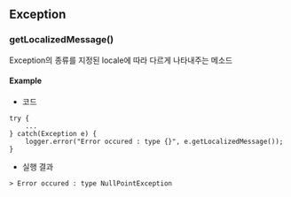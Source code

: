 ## Exception

### getLocalizedMessage()
Exception의 종류를 지정된 locale에 따라 다르게 나타내주는 메소드
#### Example
* 코드
```
try {
    ...
} catch(Exception e) {
    logger.error("Error occured : type {}", e.getLocalizedMessage());
}
```
* 실행 결과
```
> Error occured : type NullPointException
```

